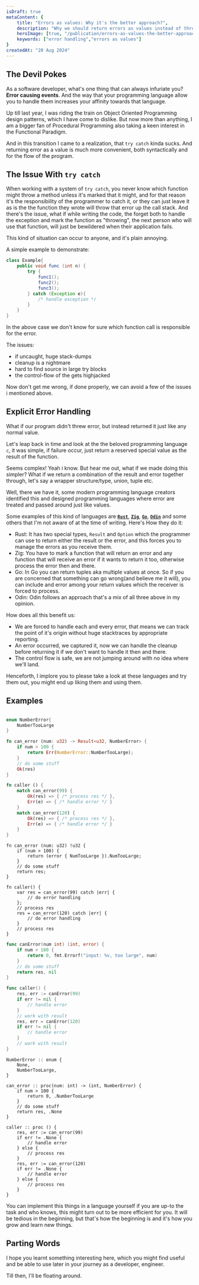 ```yaml
---
isDraft: true 
metaContent: {
    title: "Errors as values: Why it's the better approach?",
    description: "Why we should return errors as values instead of throwing them around, hoping someone will catch them?",
    heroImage: [true, "/publication/errors-as-values-the-better-approach.jpg"],
    keywords: ["error handling","errors as values"]
}
createdAt: "20 Aug 2024"
---
```


## The Devil Pokes

As a software developer, what's one thing that can always infuriate you? **Error causing events**. And the way that your programming language allow you to handle them increases your affinity towards that language.

Up till last year, I was riding the train on Object Oriented Programming design patterns, which I have come to dislike. But now more than anything, I am a bigger fan of Procedural Programming also taking a keen interest in the Functional Paradigm.

And in this transition I came to a realization, that `try catch` kinda sucks. And returning error as a value is much more convenient, both syntactically and for the flow of the program.

## The Issue With `try catch`

When working with a system of `try catch`, you never know which function might throw a method unless it's marked that it might, and for that reason it's the responsibility of the programmer to catch it, or they can just leave it as is the the function they wrote will throw that error up the call stack. And there's the issue, what if while writing the code, the forget both to handle the exception and mark the function as "throwing", the next person who will use that function, will just be bewildered when their application fails.

This kind of situation can occur to anyone, and it's plain annoying.

A simple example to demonstrate:

```java showLineNumbers=true
class Example{
    public void func (int n) {
        try {
            func1();
            func2();
            func3();
        } catch (Exception e){
            /* handle exception */
        }
    }
}
```

In the above case we don't know for sure which function call is responsible for the error.

The issues:

- if uncaught, huge stack-dumps
- cleanup is a nightmare
- hard to find source in large try blocks
- the control-flow of the gets highjacked

Now don't get me wrong, if done properly, we can avoid a few of the issues i mentioned above.

## Explicit Error Handling

What if our program didn't threw error, but instead returned it just like any normal value.

Let's leap back in time and look at the the beloved programming language `c`, it was simple, if failure occur, just return a reserved special value as the result of the function.

Seems complex! Yeah i know. But hear me out, what if we made doing this simpler? What if we return a combination of the result and error together through, let's say a wrapper structure/type, union, tuple etc.

Well, there we have it, some modern programming language creators identified this and designed programming languages where error are treated and passed around just like values.

Some examples of this kind of languages are [**`Rust`**](https://www.rust-lang.org/), [**`Zig`**](https://ziglang.org/), [**`Go`**](https://go.dev/), [**`Odin`**](https://odin-lang.org/) and some others that I'm not aware of at the time of writing. Here's How they do it:

- Rust: It has two special types, `Result` and `Option` which the programmer can use to return either the result or the error, and this forces you to manage the errors as you receive them.
- Zig: You have to mark a function that will return an error and any function that will receive an error if it wants to return it too, otherwise process the error then and there.
- Go: In Go you can return tuples aka multiple values at once. So if you are concerned that something can go wrong(and believe me it will), you can include and error among your return values which the receiver is forced to process.
- Odin: Odin follows an approach that's a mix of all three above in my opinion.

How does all this benefit us:

- We are forced to handle each and every error, that means we can track the point of it's origin without huge stacktraces by appropriate reporting.
- An error occurred, we captured it, now we can handle the cleanup before returning it if we don't want to handle it then and there.
- The control flow is safe, we are not jumping around with no idea where we'll land.

Henceforth, I implore you to please take a look at these languages and try them out, you might end up liking them and using them.

## Examples

```rust showLineNumbers=true title="Rust"

enum NumberError{
    NumberTooLarge
}

fn can_error (num: u32) -> Result<u32, NumberError> {
    if num > 100 {
        return Err(NumberError::NumberTooLarge);
    }
    // do some stuff
    Ok(res)
}

fn caller () {
    match can_error(99) {
        Ok(res) => { /* process res */ },
        Err(e) => { /* handle error */ }
    }
    match can_error(120) {
        Ok(res) => { /* process res */ },
        Err(e) => { /* handle error */ }
    }
}
```

```zig showLineNumbers=true title="Zig"
fn can_error (num: u32) !u32 {
    if (num > 100) {
        return (error { NumTooLarge }).NumTooLarge;
    }
    // do some stuff
    return res;
}

fn caller() {
    var res = can_error(99) catch |err| {
        // do error handling
    };
    // process res
    res = can_error(120) catch |err| {
        // do error handling
    }
    // process res
}
```

```go showLineNumbers=true title="Go"
func canError(num int) (int, error) {
    if num > 100 {
        return 0, fmt.Errorf("input: %v, too large", num)
    }
    // do some stuff
    return res, nil
}

func caller() {
    res, err := canError(99)
    if err != nil {
        // handle error
    }
    // work with result
    res, err = canError(120)
    if err != nil {
        // handle error
    }
    // work with result
}
```

```odin showLineNumbers=true title="Odin"
NumberError :: enum {
    None,
    NumberTooLarge,
}

can_error :: proc(num: int) -> (int, NumberError) {
    if num > 100 {
        return 0, .NumberTooLarge
    }
    // do some stuff
    return res, .None
}

caller :: proc () {
    res, err := can_error(99)
    if err != .None {
        // handle error
    } else {
        // process res
    }
    res, err := can_error(120)
    if err != .None {
        // handle error
    } else {
        // process res
    }
}
```

You can implement this things in a language yourself if you are up-to the task and who knows, this might turn out to be more efficient for you. It will be tedious in the beginning, but that's how the beginning is and it's how you grow and learn new things.

## Parting Words

I hope you learnt something interesting here, which you might find useful and be able to use later in your journey as a developer, engineer.

Till then, I'll be floating around.